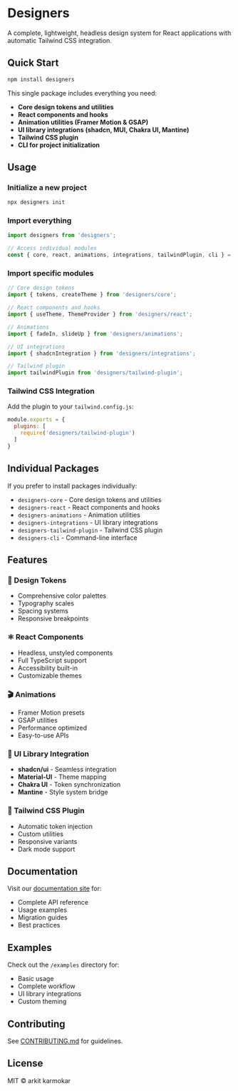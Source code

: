 # Designers

A complete, lightweight, headless design system for React applications with automatic Tailwind CSS integration.

## Quick Start

```bash
npm install designers
```

This single package includes everything you need:

- **Core design tokens and utilities**
- **React components and hooks**
- **Animation utilities (Framer Motion & GSAP)**
- **UI library integrations (shadcn, MUI, Chakra UI, Mantine)**
- **Tailwind CSS plugin**
- **CLI for project initialization**

## Usage

### Initialize a new project

```bash
npx designers init
```

### Import everything

```typescript
import designers from 'designers';

// Access individual modules
const { core, react, animations, integrations, tailwindPlugin, cli } = designers;
```

### Import specific modules

```typescript
// Core design tokens
import { tokens, createTheme } from 'designers/core';

// React components and hooks
import { useTheme, ThemeProvider } from 'designers/react';

// Animations
import { fadeIn, slideUp } from 'designers/animations';

// UI integrations
import { shadcnIntegration } from 'designers/integrations';

// Tailwind plugin
import tailwindPlugin from 'designers/tailwind-plugin';
```

### Tailwind CSS Integration

Add the plugin to your `tailwind.config.js`:

```javascript
module.exports = {
  plugins: [
    require('designers/tailwind-plugin')
  ]
}
```

## Individual Packages

If you prefer to install packages individually:

- `designers-core` - Core design tokens and utilities
- `designers-react` - React components and hooks  
- `designers-animations` - Animation utilities
- `designers-integrations` - UI library integrations
- `designers-tailwind-plugin` - Tailwind CSS plugin
- `designers-cli` - Command-line interface

## Features

### 🎨 Design Tokens
- Comprehensive color palettes
- Typography scales
- Spacing systems
- Responsive breakpoints

### ⚛️ React Components
- Headless, unstyled components
- Full TypeScript support
- Accessibility built-in
- Customizable themes

### 🎬 Animations
- Framer Motion presets
- GSAP utilities
- Performance optimized
- Easy-to-use APIs

### 🔌 UI Library Integration
- **shadcn/ui** - Seamless integration
- **Material-UI** - Theme mapping
- **Chakra UI** - Token synchronization
- **Mantine** - Style system bridge

### 🎯 Tailwind CSS Plugin
- Automatic token injection
- Custom utilities
- Responsive variants
- Dark mode support

## Documentation

Visit our [documentation site](https://designers-docs.example.com) for:

- Complete API reference
- Usage examples
- Migration guides
- Best practices

## Examples

Check out the `/examples` directory for:

- Basic usage
- Complete workflow
- UI library integrations
- Custom theming

## Contributing

See [CONTRIBUTING.md](../../CONTRIBUTING.md) for guidelines.

## License

MIT © arkit karmokar

